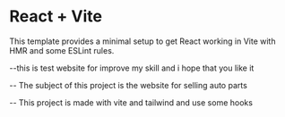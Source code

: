 # React + Vite

This template provides a minimal setup to get React working in Vite with HMR and some ESLint rules.

--this is test website for improve my skill and i hope that you like it

-- The subject of this project is the website for selling auto parts

-- This project is made with vite and tailwind and use some hooks